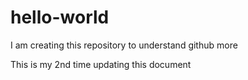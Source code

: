 # hello-world


I am creating this repository to understand github more

This is my 2nd time updating this document
